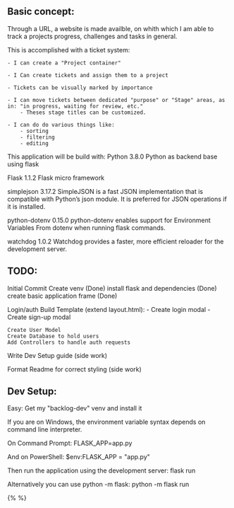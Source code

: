 ## Basic concept:
Through a URL, a website is made availble, on whith which I am able to track a projects progress, challenges and tasks in general.

This is accomplished with a ticket system:

    - I can create a "Project container"

    - I Can create tickets and assign them to a project

    - Tickets can be visually marked by importance

    - I can move tickets between dedicated "purpose" or "Stage" areas, as in: "in progress, waiting for review, etc."
        - Theses stage titles can be customized.

    - I can do do various things like:
        - sorting
        - filtering
        - editing

This application will be build with:
Python 3.8.0
Python as backend base using flask

Flask         1.1.2
Flask micro framework

simplejson    3.17.2
SimpleJSON is a fast JSON implementation that is compatible with Python’s json module. It is preferred for JSON operations if it is installed.

python-dotenv 0.15.0
python-dotenv enables support for Environment Variables From dotenv when running flask commands.

watchdog      1.0.2
Watchdog provides a faster, more efficient reloader for the development server.


## TODO:
Initial Commit
    Create venv (Done)
    install flask and dependencies (Done)
    create basic application frame (Done)

Login/auth
	Build Template (extend layout.html):
	- Create login modal
	- Create sign-up modal

	Create User Model
	Create Database to hold users
	Add Controllers to handle auth requests

Write Dev Setup guide (side work)

Format Readme for correct styling (side work)


## Dev Setup:
Easy:
Get my "backlog-dev" venv and install it

If you are on Windows, the environment variable syntax depends on command line interpreter.

On Command Prompt:
FLASK_APP=app.py

And on PowerShell:
$env:FLASK_APP = "app.py"

Then run the application using the development server:
flask run

Alternatively you can use python -m flask:
python -m flask run

{%  %}
